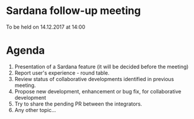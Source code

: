 # Sardana follow-up meeting
To be held on 14.12.2017 at 14:00

# Agenda
1. Presentation of a Sardana feature (it will be decided before the meeting)
2. Report user's experience - round table.
2. Review status of collaborative developments identified in previous meeting.
3. Propose new development, enhancement or bug fix, for collaborative
   development
4. Try to share the pending PR between the integrators.
5. Any other topic...
